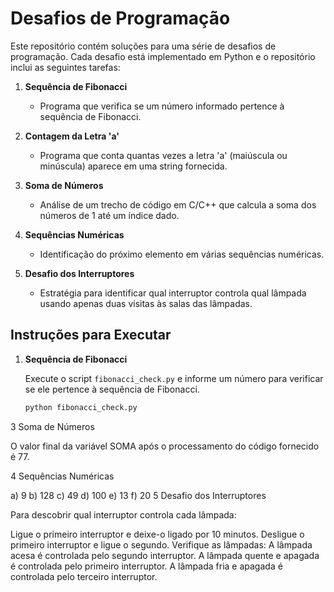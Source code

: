 # Desafios de Programação

Este repositório contém soluções para uma série de desafios de programação. Cada desafio está implementado em Python e o repositório inclui as seguintes tarefas:

1. **Sequência de Fibonacci**
   - Programa que verifica se um número informado pertence à sequência de Fibonacci.

2. **Contagem da Letra 'a'**
   - Programa que conta quantas vezes a letra 'a' (maiúscula ou minúscula) aparece em uma string fornecida.

3. **Soma de Números**
   - Análise de um trecho de código em C/C++ que calcula a soma dos números de 1 até um índice dado.

4. **Sequências Numéricas**
   - Identificação do próximo elemento em várias sequências numéricas.

5. **Desafio dos Interruptores**
   - Estratégia para identificar qual interruptor controla qual lâmpada usando apenas duas visitas às salas das lâmpadas.

## Instruções para Executar

1. **Sequência de Fibonacci**

   Execute o script `fibonacci_check.py` e informe um número para verificar se ele pertence à sequência de Fibonacci.

   ```bash
   python fibonacci_check.py
3 Soma de Números

O valor final da variável SOMA após o processamento do código fornecido é 77.

4 Sequências Numéricas

a) 9
b) 128
c) 49
d) 100
e) 13
f) 20
5 Desafio dos Interruptores

Para descobrir qual interruptor controla cada lâmpada:

Ligue o primeiro interruptor e deixe-o ligado por 10 minutos.
Desligue o primeiro interruptor e ligue o segundo.
Verifique as lâmpadas:
A lâmpada acesa é controlada pelo segundo interruptor.
A lâmpada quente e apagada é controlada pelo primeiro interruptor.
A lâmpada fria e apagada é controlada pelo terceiro interruptor.
